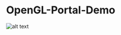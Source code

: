 # OpenGL-Portal-Demo
 
![alt text](https://github.com/[GeorgeSHumphreys]/[OpenGL-Portal-Demo]/blob/[main]/PortalOpenGL.png?raw=true)
